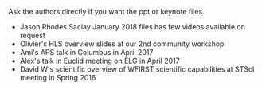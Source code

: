 Ask the authors directly if you want the ppt or keynote files.
* Jason Rhodes Saclay January 2018 files has few videos available on request
* Olivier's HLS overview slides at our 2nd community workshop
* Ami's APS talk in Columbus in April 2017
* Alex's talk in Euclid meeting on ELG in April 2017
* David W's scientific overview of WFIRST scientific capabilities at STScI meeting in Spring 2016
